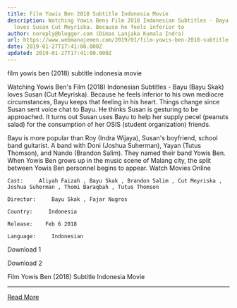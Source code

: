 ```yaml
---
title: Film Yowis Ben 2018 Subtitle Indonesia Movie
description: Watching Yowis Bens Film 2018 Indonesian Subtitles - Bayu Bayu Skak
  loves Susan Cut Meyriska. Because he feels inferior to
author: noreply@blogger.com (Dimas Lanjaka Kumala Indra)
url: https://www.webmanajemen.com/2019/01/film-yowis-ben-2018-subtitle-indonesia.html
date: 2019-01-27T17:41:00.000Z
updated: 2019-01-27T17:41:00.000Z
---
```


film yowis ben (2018) subtitle indonesia  movie
  
  
  
  Watching Yowis Ben's Film (2018) Indonesian Subtitles - Bayu (Bayu Skak) loves Susan (Cut Meyriska).  Because he feels inferior to his own mediocre circumstances, Bayu keeps that feeling in his heart.  Things change since Susan sent voice chat to Bayu.  He thinks Susan is gesturing to be approached.  It turns out Susan uses Bayu to help her supply pecel (peanuts salad) for the consumption of her OSIS (student organization) friends. 
  
  Bayu is more popular than Roy (Indra Wijaya), Susan's boyfriend, school band guitarist.  A band with Doni (Joshua Suherman), Yayan (Tutus Thomson), and Nando (Brandon Salim).  They named their band Yowis Ben.  When Yowis Ben grows up in the music scene of Malang city, the split between Yowis Ben personnel begins to appear.  Watch Movies Online 
  
  
    Cast:     Aliyah Faizah , Bayu Skak , Brandon Salim , Cut Meyriska , Joshua Suherman , Thomi Baraqbah , Tutus Thomson   
  
    Director:     Bayu Skak , Fajar Nugros   
  
    Country:     Indonesia   
  
    Release:    Feb 6 2018   
  
    Language:     Indonesian   
  
  
  
  
   Download 1 
  
   Download 2 
  
  


  
  
  Film Yowis Ben (2018) Subtitle Indonesia Movie<hr/> <a href="https://www.webmanajemen.com/2019/01/film-yowis-ben-2018-subtitle-indonesia.html" rel="follow" class="button" id="read-more">Read More</a>